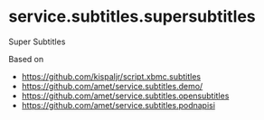 service.subtitles.supersubtitles
================================

Super Subtitles


Based on
 - https://github.com/kispaljr/script.xbmc.subtitles
 - https://github.com/amet/service.subtitles.demo/
 - https://github.com/amet/service.subtitles.opensubtitles
 - https://github.com/amet/service.subtitles.podnapisi
